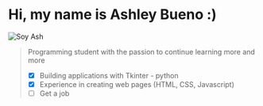 # **Hi, my name is Ashley Bueno :)**
![Soy Ash](https://i.pinimg.com/originals/37/88/f5/3788f590a3342071e16957d047bc43d3.gif)

> Programming student with the passion to continue learning more and more
> - [x] Building applications with Tkinter - python
> - [x] Experience in creating web pages (HTML, CSS, Javascript)
> - [ ] Get a job
